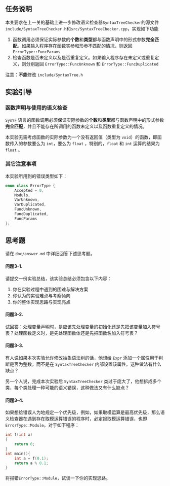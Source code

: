 ## 任务说明

本关要求在上一关的基础上进一步修改语义检查器`SyntaxTreeChecker`的源文件`include/SyntaxTreeChecker.h`和`src/SyntaxTreeChecker.cpp`，实现如下功能
1. 函数调用必须保证实际参数的**个数**和**类型**都与函数声明中的形式参数**完全匹配**。如果输入程序存在函数实参和形参不匹配的情况，则返回 `ErrorType::FuncParams`
2. 检查函数是否未定义以及是否重复定义。如果输入程序存在未定义或重复定义，则分别返回 `ErrorType::FuncUnknown` 和 `ErrorType::FuncDuplicated` 

注意：**不能**修改 `include/SyntaxTree.h`

## 实验引导
### 函数声明与使用的语义检查

`SysYF` 语言的函数调用必须保证实际参数的**个数**和**类型**都与函数声明中的形式参数**完全匹配**，并且不能存在所调用的函数未定义以及函数重复定义的情况。

本实验无需考虑函数的实际参数为一个没有返回值（类型为 `void`）的函数，即函数传入的参数要么为 `int`，要么为 `float` ，特别的，`float` 和 `int` 运算的结果为 `float` 。

### 其它注意事项
本实验所用到的错误类型如下：
```cpp
enum class ErrorType {
    Accepted = 0,
    Modulo,
    VarUnknown,
    VarDuplicated,
    FuncUnknown,
    FuncDuplicated,
    FuncParams
};
```

## 思考题

请在 `doc/answer.md` 中详细回答下述思考题。

#### 问题3-1.

请提交一份实验总结，该实验总结必须包含以下内容：
1. 你在实验过程中遇到的困难与解决方案
2. 你认为的实验难点与考察倾向
3. 你的整体实现思路与实现亮点

#### 问题3-2.

试回答：处理变量声明时，是应该先处理变量的初始化还是先把该变量加入符号表？处理函数定义时，是先处理函数体还是先把函数名加入符号表？

#### 问题3-3.

有人说如果本次实验允许修改抽象语法树的话，他想给 `Expr` 添加一个属性用于判断是否为整数，而不是在 `SyntaxTreeChecker` 内部设置该属性。这种做法有什么缺点？

另一个人说，完成本次实验后 `SyntaxTreeChecker` 类过于庞大了，他想拆成多个类，每个类处理一种可能的语义错误，这种做法又有什么缺点？

#### 问题3-4.

如果想给错误人为地规定一个优先级，例如，如果取模运算是最高优先级，那么语义检查器在遇到存在取模运算错误的程序时，必定报取模运算错误，也即`ErrorType::Module`。对于如下程序：
```cpp
int f(int x)
{
	return 0;
}
int main(){
	int a = f(0.1);
	return a % 0.1;
}
```
将报错`ErrorType::Module`，试谈一下你的实现思路。